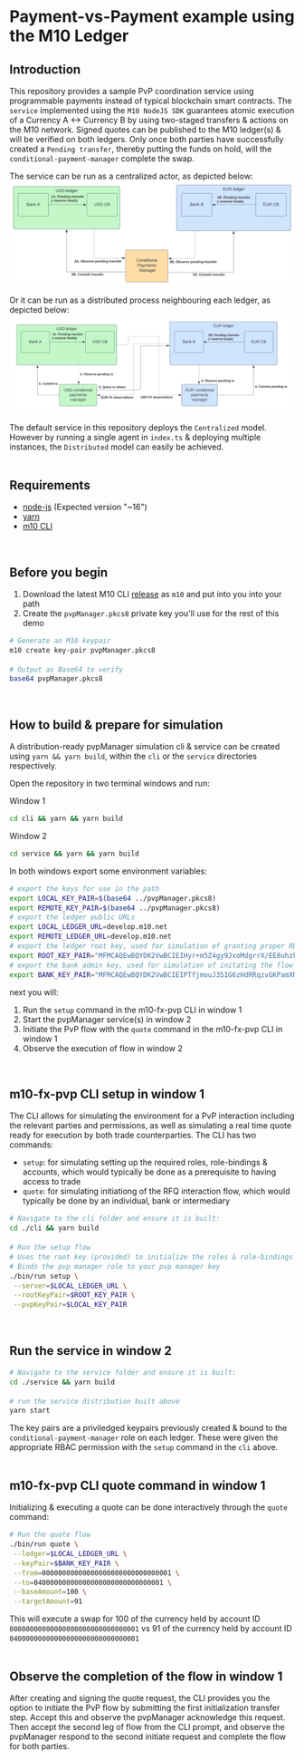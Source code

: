 # Payment-vs-Payment example using the M10 Ledger

## Introduction

This repository provides a sample PvP coordination service using programmable payments instead of typical blockchain smart contracts.
The `service` implemented using the `M10 NodeJS SDK` guarantees atomic execution of a Currency A <-> Currency B by using two-staged transfers & actions on the M10 network. Signed quotes can be published to the M10 ledger(s) & will be verified on both ledgers. Only once both parties have successfully created a `Pending transfer`, thereby putting the funds on hold, will the `conditional-payment-manager` complete the swap.

The service can be run as a centralized actor, as depicted below:
![Centralized](./centralized.png)

Or it can be run as a distributed process neighbouring each ledger, as depicted below:
![Distributed](./distributed.png)

The default service in this repository deploys the `Centralized` model. However by running a single agent in `index.ts` & deploying multiple instances, the `Distributed` model can easily be achieved.    
</br>

## Requirements

* [node-js](https://nodejs.org/en/download/) (Expected version "~16")
* [yarn](https://classic.yarnpkg.com/lang/en/docs/install/#mac-stable)
* [m10 CLI](https://github.com/m10io/sdk/releases)   
</br>

## Before you begin

1. Download the latest M10 CLI [release](https://github.com/m10io/sdk/releases) as `m10` and put into you into your path
2. Create the `pvpManager.pkcs8` private key you'll use for the rest of this demo
```sh
# Generate an M10 keypair
m10 create key-pair pvpManager.pkcs8

# Output as Base64 to verify
base64 pvpManager.pkcs8
```    
</br>

## How to build & prepare for simulation

A distribution-ready pvpManager simulation cli & service can be created using `yarn && yarn build`, within the `cli` or the `service` directories respectively.

Open the repository in two terminal windows and run:    

Window 1
```sh
cd cli && yarn && yarn build
```

Window 2
```sh
cd service && yarn && yarn build
```

In both windows export some environment variables:
```sh
# export the keys for use in the path
export LOCAL_KEY_PAIR=$(base64 ../pvpManager.pkcs8)
export REMOTE_KEY_PAIR=$(base64 ../pvpManager.pkcs8)
# export the ledger public URLs
export LOCAL_LEDGER_URL=develop.m10.net
export REMOTE_LEDGER_URL=develop.m10.net
# export the ledger root key, used for simulation of granting proper RBAC permissions
export ROOT_KEY_PAIR="MFMCAQEwBQYDK2VwBCIEIHyr+m5Z4gy9JxoMdgrrX/EE8uhzkj3ztWx28zJxpStqoSMDIQAAIwpWR4i34vnPf3GTlge6ONw3tsuGer5QiQsGXKY0zg=="
# export the bank admin key, used for simulation of initating the flow as the bank
export BANK_KEY_PAIR="MFMCAQEwBQYDK2VwBCIEIPTfjmouJ351G6zHdRRqzvGKPamXNjFb5cIVBN0MmqLAoSMDIQDNiOnzUfVHzu0nUeNeiqR5xXZ6j5YYFL4OWmgeG6qqKQ=="
```

next you will:
1. Run the `setup` command in the m10-fx-pvp CLI in window 1
2. Start the pvpManager service(s) in window 2
3. Initiate the PvP flow with the `quote` command in the m10-fx-pvp CLI in window 1
4. Observe the execution of flow in window 2    
</br>

## m10-fx-pvp CLI setup in window 1

The CLI allows for simulating the environment for a PvP interaction including the relevant parties and permissions, as well as simulating a real time quote ready for execution by both trade counterparties. The CLI has two commands:
- `setup`: for simulating setting up the required roles, role-bindings & accounts, which would typically be done as a prerequisite to having access to trade
- `quote`: for simulating initiationg of the RFQ interaction flow, which would typically be done by an individual, bank or intermediary

```sh
# Navigate to the cli folder and ensure it is built:
cd ./cli && yarn build

# Run the setup flow
# Uses the root key (provided) to initialize the roles & role-bindings
# Binds the pvp manager role to your pvp manager key
./bin/run setup \
 --server=$LOCAL_LEDGER_URL \
 --rootKeyPair=$ROOT_KEY_PAIR \
 --pvpKeyPair=$LOCAL_KEY_PAIR
```    
</br>

## Run the service in window 2

```sh
# Navigate to the service folder and ensure it is built:
cd ./service && yarn build

# run the service distribution built above
yarn start
```

The key pairs are a priviledged keypairs previously created & bound to the `conditional-payment-manager` role on each ledger.
These were given the appropriate RBAC permission with the `setup` command in the `cli` above.    
</br>

## m10-fx-pvp CLI quote command in window 1

Initializing & executing a quote can be done interactively through the `quote` command:

```sh
# Run the quote flow
./bin/run quote \
 --ledger=$LOCAL_LEDGER_URL \
 --keyPair=$BANK_KEY_PAIR \
 --from=00000000000000000000000000000001 \
 --to=04000000000000000000000000000001 \
 --baseAmount=100 \
 --targetAmount=91
```

This will execute a swap for 100 of the currency held by account ID `00000000000000000000000000000001` vs 91 of the currency held by account ID `04000000000000000000000000000001`    
</br>

## Observe the completion of the flow in window 1

After creating and signing the quote request, the CLI provides you the option to initiate the PvP flow by submitting the first initialization transfer step. Accept this and observe the pvpManager acknowledge this request. Then accept the second leg of flow from the CLI prompt, and observe the pvpManager respond to the second initiate request and complete the flow for both parties.
